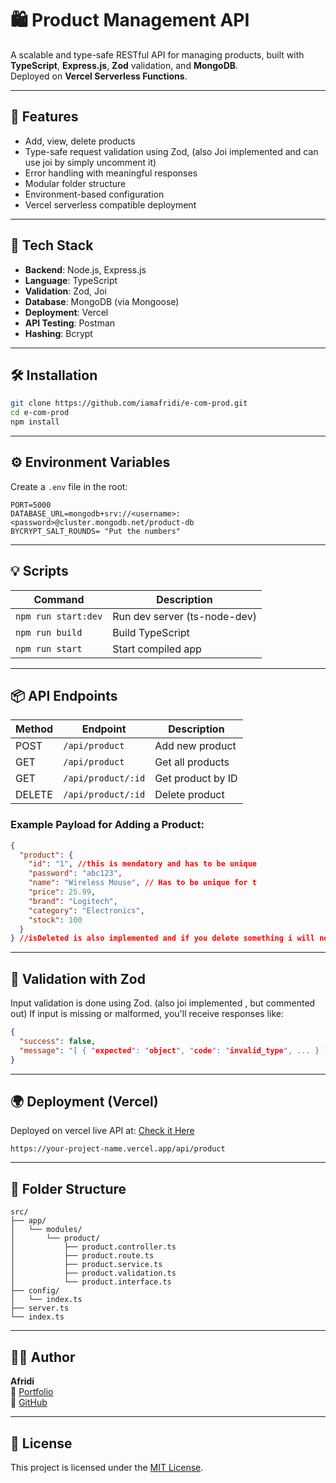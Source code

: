 # 🛍️ Product Management API

A scalable and type-safe RESTful API for managing products, built with **TypeScript**, **Express.js**, **Zod** validation, and **MongoDB**.  
Deployed on **Vercel Serverless Functions**.

---

## 🚀 Features

- Add, view, delete products
- Type-safe request validation using Zod, (also Joi implemented and can use joi by simply uncomment it)
- Error handling with meaningful responses
- Modular folder structure
- Environment-based configuration
- Vercel serverless compatible deployment

---

## 🧱 Tech Stack

- **Backend**: Node.js, Express.js
- **Language**: TypeScript
- **Validation**: Zod, Joi
- **Database**: MongoDB (via Mongoose)
- **Deployment**: Vercel
- **API Testing**: Postman
- **Hashing**: Bcrypt

---

## 🛠️ Installation

```bash
git clone https://github.com/iamafridi/e-com-prod.git
cd e-com-prod
npm install
```

---

## ⚙️ Environment Variables

Create a `.env` file in the root:

```
PORT=5000
DATABASE_URL=mongodb+srv://<username>:<password>@cluster.mongodb.net/product-db
BYCRYPT_SALT_ROUNDS= "Put the numbers"
```

---

## 💡 Scripts

| Command             | Description                  |
| ------------------- | ---------------------------- |
| `npm run start:dev` | Run dev server (ts-node-dev) |
| `npm run build`     | Build TypeScript             |
| `npm run start`     | Start compiled app           |

---

## 📦 API Endpoints

| Method | Endpoint           | Description       |
| ------ | ------------------ | ----------------- |
| POST   | `/api/product`     | Add new product   |
| GET    | `/api/product`     | Get all products  |
| GET    | `/api/product/:id` | Get product by ID |
| DELETE | `/api/product/:id` | Delete product    |

### Example Payload for Adding a Product:

```json
{
  "product": {
    "id": "1", //this is mendatory and has to be unique
    "password": "abc123",
    "name": "Wireless Mouse", // Has to be unique for t
    "price": 25.99,
    "brand": "Logitech",
    "category": "Electronics",
    "stock": 100
  }
} //isDeleted is also implemented and if you delete something i will not show with all the products
```

---

## 🧪 Validation with Zod

Input validation is done using Zod. (also joi implemented , but commented out)
If input is missing or malformed, you'll receive responses like:

```json
{
  "success": false,
  "message": "[ { "expected": "object", "code": "invalid_type", ... } ]"
}
```

---

## 🌍 Deployment (Vercel)

Deployed on vercel live API at: [Check it Here](https://e-commerce-product-with-express-and.vercel.app/)

```
https://your-project-name.vercel.app/api/product
```

---

## 📂 Folder Structure

```
src/
├── app/
│   └── modules/
│       └── product/
│           ├── product.controller.ts
│           ├── product.route.ts
│           ├── product.service.ts
│           ├── product.validation.ts
│           └── product.interface.ts
├── config/
│   └── index.ts
├── server.ts
└── index.ts
```

---

## 🙋‍♂️ Author

**Afridi**  
🔗 [Portfolio](https://iamafrididev.netlify.app/)  
🐙 [GitHub](https://github.com/iamafridi)

---

## 📜 License

This project is licensed under the [MIT License](LICENSE).
